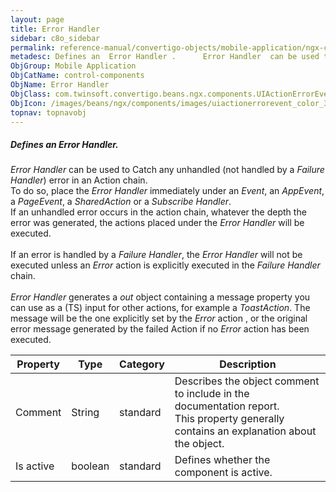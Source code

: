 ```yaml
---
layout: page
title: Error Handler
sidebar: c8o_sidebar
permalink: reference-manual/convertigo-objects/mobile-application/ngx-components/control-components/error-handler/
metadesc: Defines an  Error Handler .      Error Handler  can be used to Catch any unhandled (not handled by a  Failure Handler ) error in an Action chain. To d
ObjGroup: Mobile Application
ObjCatName: control-components
ObjName: Error Handler
ObjClass: com.twinsoft.convertigo.beans.ngx.components.UIActionErrorEvent
ObjIcon: /images/beans/ngx/components/images/uiactionerrorevent_color_32x32.png
topnav: topnavobj
---
```

##### Defines an <i>Error Handler</i>. 

<i>Error Handler</i> can be used to Catch any unhandled (not handled by a <i>Failure Handler</i>) error in an Action chain.<br/>To do so, place the <i>Error Handler</i> immediately under an <i>Event</i>, an <i>AppEvent</i>, a <i>PageEvent</i>, a <i>SharedAction</i> or a <i>Subscribe Handler</i>.<br/>If an unhandled error occurs in the action chain, whatever the depth the error was generated, the actions placed under the <i>Error Handler</i> will be executed. <br /><br /> If an error is handled by a <i>Failure Handler</i>, the <i>Error Handler</i> will not be executed unless an <i>Error</i> action is explicitly executed in the <i>Failure Handler</i> chain.<br /><br /><i>Error Handler</i> generates a <i>out</i> object containing a message property you can use as a (TS) input for other actions, for example a <i>ToastAction</i>. The message will be the one explicitly set by the <i>Error</i> action , or the original error message generated by the failed Action if no <i>Error</i> action has been executed.

Property | Type | Category | Description
--- | --- | --- | ---
Comment | String | standard | Describes the object comment to include in the documentation report.<br/>This property generally contains an explanation about the object.
Is active | boolean | standard | Defines whether the component is active.<br/>

